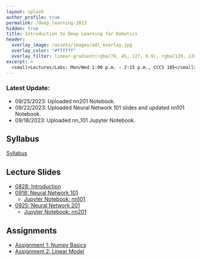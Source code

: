 ```yaml
---
layout: splash
author_profile: true
permalink: /deep_learning-2023
hidden: true
title: Introduction to Deep Learning for Robotics
header:
  overlay_image: /assets/images/adl_overlay.jpg
  overlay_color: "#ffffff"
  overlay_filter: linear-gradient(rgba(79, 45, 127, 0.9), rgba(129, 138, 143, 0.5))
excerpt: >
  <small>Lectures/Labs: Mon/Wed 1:00 p.m. - 2:15 p.m., CCCS 105</small>
---
```

### Latest Update: 
- 09/25/2023: Uploaded nn201 Notebook.
- 09/22/2023: Uploaded Neural Network 101 slides and updated nn101 Notebook.
- 09/18/2023: Uploaded nn_101 Jupyter Notebook.

## Syllabus
[Syllabus](/_docs/deep_learning-2023/syllabus.pdf)

## Lecture Slides
- [0828: Introduction](/_docs/deep_learning-2023/0828/intro.pdf)
- [0918: Neural Network 101](/_docs/deep_learning-2023/0918/nn101.pdf)
    - [Jupyter Notebook: nn101](/_docs/deep_learning-2023/0918/nn101_ipynb.zip)
- [0925: Neural Network 201](/_docs/deep_learning-2023/0918/nn201.pdf)
    - [Jupyter Notebook: nn201](/_docs/deep_learning-2023/0918/nn201.zip)

## Assignments
- [Assignment 1: Numpy Basics](https://classroom.github.com/a/ZHpTNrDe)
- [Assignment 2: Linear Model](https://classroom.github.com/a/J9GnTCNI)

